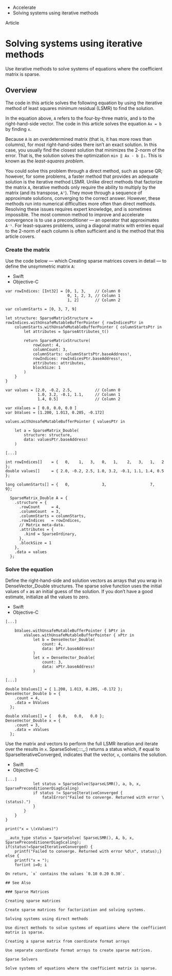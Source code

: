 

- Accelerate
-  Solving systems using iterative methods 

Article

# Solving systems using iterative methods

Use iterative methods to solve systems of equations where the coefficient matrix is sparse.

## Overview

The code in this article solves the following equation by using the iterative method of least squares minimum residual (LSMR) to find the solution.

In the equation above, `A` refers to the four-by-three matrix, and `b` to the right-hand-side vector. The code in this article solves the equation `Ax = b` by finding `x`.

Because `A` is an overdetermined matrix (that is, it has more rows than columns), for most right-hand-sides there isn’t an exact solution. In this case, you usually find the closest solution that minimizes the 2-norm of the error. That is, the solution solves the optimization `min ‖ Ax - b ‖₂`. This is known as the *least-squares problem*.

You could solve this problem through a direct method, such as sparse QR; however, for some problems, a faster method that provides an adequate solution is the iterative method LSMR. Unlike direct methods that factorize the matrix `A`, iterative methods only require the ability to multiply by the matrix (and its transpose, `Aᵀ`). They move through a sequence of approximate solutions, converging to the correct answer. However, these methods run into numerical difficulties more often than direct methods. Resolving these issues requires expert knowledge, and is sometimes impossible. The most common method to improve and accelerate convergence is to use a preconditioner — an operator that approximates `A⁻¹`. For least-squares problems, using a diagonal matrix with entries equal to the 2-norm of each column is often sufficient and is the method that this article covers.

### Create the matrix

Use the code below — which Creating sparse matrices covers in detail — to define the unsymmetric matrix `A`:

- Swift
- Objective-C

```
var rowIndices: [Int32] = [0, 1, 3,    // Column 0
                           0, 1, 2, 3, // Column 1
                           1, 2]       // Column 2

var columnStarts = [0, 3, 7, 9]

let structure: SparseMatrixStructure = rowIndices.withUnsafeMutableBufferPointer { rowIndicesPtr in
    columnStarts.withUnsafeMutableBufferPointer { columnStartsPtr in
        let attributes = SparseAttributes_t()

        return SparseMatrixStructure(
            rowCount: 4,
            columnCount: 3,
            columnStarts: columnStartsPtr.baseAddress!,
            rowIndices: rowIndicesPtr.baseAddress!,
            attributes: attributes,
            blockSize: 1
        )
    }
}

var values = [2.0, -0.2, 2.5,          // Column 0
              1.0, 3.2, -0.1, 1.1,     // Column 1
              1.4, 0.5]                // Column 2

var xValues = [ 0.0, 0.0, 0.0 ]
var bValues = [1.200, 1.013, 0.205, -0.172]

values.withUnsafeMutableBufferPointer { valuesPtr in

    let a = SparseMatrix_Double(
        structure: structure,
        data: valuesPtr.baseAddress!
    )

[...]
```

```
int rowIndices[]    = {   0,    1,   3,   0,   1,    2,   3,   1,   2 };
double values[]     = { 2.0, -0.2, 2.5, 1.0, 3.2, -0.1, 1.1, 1.4, 0.5 };

long columnStarts[] = {   0,              3,                   7,        9};

  SparseMatrix_Double A = {
    .structure = {
      .rowCount     = 4,
      .columnCount  = 3,
      .columnStarts = columnStarts,
      .rowIndices   = rowIndices,
      // Matrix meta-data.
      .attributes = {
        .kind = SparseOrdinary,          
      },
      .blockSize = 1
    },
    .data = values
  };
```

### Solve the equation

Define the right-hand-side and solution vectors as arrays that you wrap in DenseVector_Double structures. The sparse solve function uses the initial values of `x` as an initial guess of the solution. If you don’t have a good estimate, initialize all the values to zero.

- Swift
- Objective-C

```
[...]

    bValues.withUnsafeMutableBufferPointer { bPtr in
        xValues.withUnsafeMutableBufferPointer { xPtr in
            let b = DenseVector_Double(
                count: 4,
                data: bPtr.baseAddress!
            )
            let x = DenseVector_Double(
                count: 3,
                data: xPtr.baseAddress!
            )

[...]
```

```
double bValues[] = { 1.200, 1.013, 0.205, -0.172 };
DenseVector_Double b = {
    .count = 4,    
    .data = bValues 
  };

double xValues[] = {   0.0,   0.0,   0.0 };
DenseVector_Double x = {
    .count = 3,     
    .data = xValues 
  };
```

Use the matrix and vectors to perform the full LSMR iteration and iterate over the results in `x`. SparseSolve(_:_:_:_:_:) returns a status which, if equal to SparseIterativeConverged, indicates that the vector, `x`, contains the solution.

- Swift
- Objective-C

```
[...]
            let status = SparseSolve(SparseLSMR(), a, b, x, SparsePreconditionerDiagScaling)
            if status != SparseIterativeConverged {
                fatalError("Failed to converge. Returned with error \(status).")
            }
        }
    }
}

print("x = \(xValues)")
```

```
__auto_type status = SparseSolve( SparseLSMR(), A, b, x, SparsePreconditionerDiagScaling);
if(status!=SparseIterativeConverged) {    
    printf("Failed to converge. Returned with error %d\n", status);}
else {
    printf("x = "); 
    for(int i=0; i

On return, `x` contains the values `0.10 0.20 0.30`.

## See Also

### Sparse Matrices

Creating sparse matrices

Create sparse matrices for factorization and solving systems.

Solving systems using direct methods

Use direct methods to solve systems of equations where the coefficient matrix is sparse.

Creating a sparse matrix from coordinate format arrays

Use separate coordinate format arrays to create sparse matrices.

Sparse Solvers

Solve systems of equations where the coefficient matrix is sparse.

